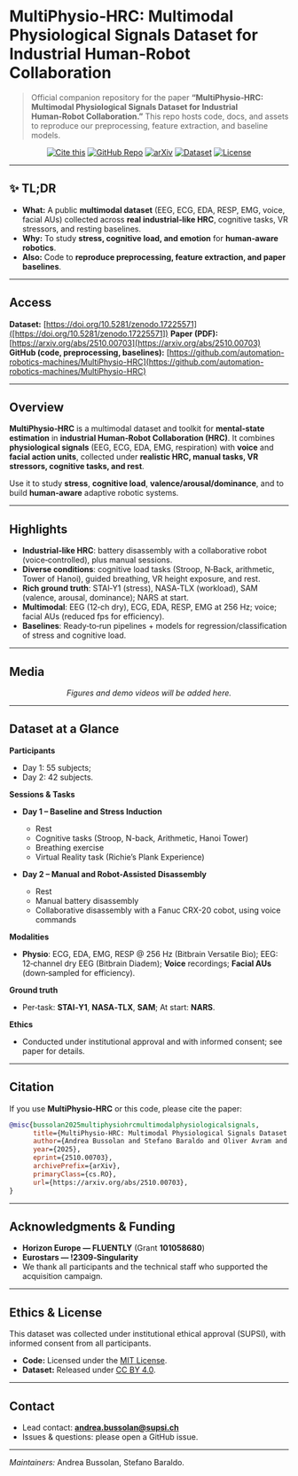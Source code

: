 # MultiPhysio‑HRC: Multimodal Physiological Signals Dataset for Industrial Human‑Robot Collaboration

> Official companion repository for the paper **“MultiPhysio‑HRC: Multimodal Physiological Signals Dataset for Industrial Human‑Robot Collaboration.”** This repo hosts code, docs, and assets to reproduce our preprocessing, feature extraction, and baseline models.

<p align="center">
  <a href="#citation"><img alt="Cite this" src="https://img.shields.io/badge/Cite-this-blue"></a>
  <a href="https://github.com/automation-robotics-machines/MultiPhysio-HRC"><img alt="GitHub Repo" src="https://img.shields.io/badge/Code-GitHub-black"></a>
  <a href="https://arxiv.org/abs/2510.00703"><img alt="arXiv" src="https://img.shields.io/badge/Paper-arXiv-b31b1b?logo=arxiv"></a>
  <a href="https://zenodo.org/records/17225571"><img alt="Dataset" src="https://img.shields.io/badge/Dataset-Zenodo-brightgreen"></a>
  <a href="#license"><img alt="License" src="https://img.shields.io/badge/Data-CC--BY%204.0-green"></a>
</p>

---

## ✨ TL;DR
- **What:** A public **multimodal dataset** (EEG, ECG, EDA, RESP, EMG, voice, facial AUs) collected across **real industrial‑like HRC**, cognitive tasks, VR stressors, and resting baselines.
- **Why:** To study **stress, cognitive load, and emotion** for **human‑aware robotics**.
- **Also:** Code to **reproduce preprocessing, feature extraction, and paper baselines**.

--- 

## Access

**Dataset:** [https://doi.org/10.5281/zenodo.17225571]([https://doi.org/10.5281/zenodo.17225571])
**Paper (PDF):** [https://arxiv.org/abs/2510.00703](https://arxiv.org/abs/2510.00703)
**GitHub (code, preprocessing, baselines):** [https://github.com/automation-robotics-machines/MultiPhysio-HRC](https://github.com/automation-robotics-machines/MultiPhysio-HRC)

---

## Overview
**MultiPhysio‑HRC** is a multimodal dataset and toolkit for **mental‑state estimation** in **industrial Human‑Robot Collaboration (HRC)**. It combines **physiological signals** (EEG, ECG, EDA, EMG, respiration) with **voice** and **facial action units**, collected under **realistic HRC, manual tasks, VR stressors, cognitive tasks, and rest**.

Use it to study **stress**, **cognitive load**, **valence/arousal/dominance**, and to build **human‑aware** adaptive robotic systems.

---

## Highlights
- **Industrial‑like HRC**: battery disassembly with a collaborative robot (voice‑controlled), plus manual sessions.
- **Diverse conditions**: cognitive load tasks (Stroop, N‑Back, arithmetic, Tower of Hanoi), guided breathing, VR height exposure, and rest.
- **Rich ground truth**: STAI‑Y1 (stress), NASA‑TLX (workload), SAM (valence, arousal, dominance); NARS at start.
- **Multimodal**: EEG (12‑ch dry), ECG, EDA, RESP, EMG at 256 Hz; voice; facial AUs (reduced fps for efficiency).
- **Baselines**: Ready‑to‑run pipelines + models for regression/classification of stress and cognitive load.

---

## Media
<p align="center">
  <em>Figures and demo videos will be added here.</em>
</p>

---

## Dataset at a Glance
**Participants**
- Day 1: 55 subjects; 
- Day 2: 42 subjects.

**Sessions & Tasks**
- **Day 1 – Baseline and Stress Induction**
    - Rest
    - Cognitive tasks (Stroop, N-back, Arithmetic, Hanoi Tower)
    - Breathing exercise
    - Virtual Reality task (Richie’s Plank Experience)

- **Day 2 – Manual and Robot-Assisted Disassembly**
    - Rest
    - Manual battery disassembly
    - Collaborative disassembly with a Fanuc CRX-20 cobot, using voice commands

**Modalities**
- **Physio**: ECG, EDA, EMG, RESP @ 256 Hz (Bitbrain Versatile Bio); EEG: 12‑channel dry EEG (Bitbrain Diadem); **Voice** recordings; **Facial AUs** (down‑sampled for efficiency).

**Ground truth**
- Per‑task: **STAI‑Y1**, **NASA‑TLX**, **SAM**; At start: **NARS**.

**Ethics**
- Conducted under institutional approval and with informed consent; see paper for details.

---

## Citation
If you use **MultiPhysio‑HRC** or this code, please cite the paper:

```bibtex
@misc{bussolan2025multiphysiohrcmultimodalphysiologicalsignals,
      title={MultiPhysio-HRC: Multimodal Physiological Signals Dataset for industrial Human-Robot Collaboration}, 
      author={Andrea Bussolan and Stefano Baraldo and Oliver Avram and Pablo Urcola and Luis Montesano and Luca Maria Gambardella and Anna Valente},
      year={2025},
      eprint={2510.00703},
      archivePrefix={arXiv},
      primaryClass={cs.RO},
      url={https://arxiv.org/abs/2510.00703}, 
}
```

---

## Acknowledgments & Funding
- **Horizon Europe — FLUENTLY** (Grant **101058680**)
- **Eurostars — !2309‑Singularity**
- We thank all participants and the technical staff who supported the acquisition campaign.

---

## Ethics & License

This dataset was collected under institutional ethical approval (SUPSI), with informed consent from all participants.
- **Code:** Licensed under the [MIT License](https://opensource.org/licenses/MIT).  
- **Dataset:** Released under [CC BY 4.0](https://creativecommons.org/licenses/by/4.0/).  

---

## Contact
- Lead contact: **andrea.bussolan@supsi.ch**
- Issues & questions: please open a GitHub issue.

---

*Maintainers:* Andrea Bussolan, Stefano Baraldo.